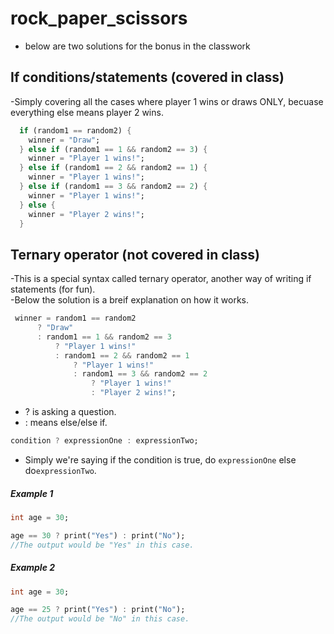 
# rock_paper_scissors
- below are two solutions for the bonus in the classwork





## If conditions/statements (covered in class)
-Simply covering all the cases where player 1 wins or draws ONLY, becuase everything else means player 2 wins.

```dart
  if (random1 == random2) {
    winner = "Draw";
  } else if (random1 == 1 && random2 == 3) {
    winner = "Player 1 wins!";
  } else if (random1 == 2 && random2 == 1) {
    winner = "Player 1 wins!";
  } else if (random1 == 3 && random2 == 2) {
    winner = "Player 1 wins!";
  } else {
    winner = "Player 2 wins!";
  }
```


## Ternary operator (not covered in class)
-This is a special syntax called ternary operator, another way of writing if statements (for fun).<br />
-Below the solution is a breif explanation on how it works.

```dart
 winner = random1 == random2
      ? "Draw"
      : random1 == 1 && random2 == 3
          ? "Player 1 wins!"
          : random1 == 2 && random2 == 1
              ? "Player 1 wins!"
              : random1 == 3 && random2 == 2
                  ? "Player 1 wins!"
                  : "Player 2 wins!";
```

- ? is asking a question.<br />
- : means else/else if.<br />
```dart
condition ? expressionOne : expressionTwo;
```
- Simply we're saying if the condition is true, do ```expressionOne``` else do```expressionTwo```.

##### Example 1
```dart
int age = 30;

age == 30 ? print("Yes") : print("No");
//The output would be "Yes" in this case.
```

##### Example 2
```dart
int age = 30;

age == 25 ? print("Yes") : print("No");
//The output would be "No" in this case.
```
